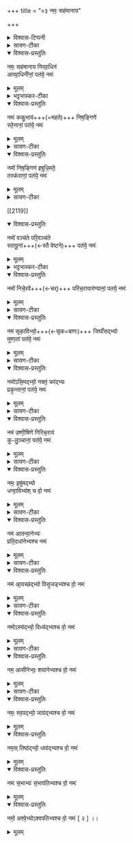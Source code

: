 +++
title = "०३ नमः॒ सह॑मानाय"

+++
<details><summary>विश्वास-टिप्पनी</summary>

निषङ्गिणी। 
</details>


<details><summary>सायण-टीका</summary>

द्वितीयानुवाक उभयतोनमस्काराणि कानिचिद्यजूंष्य् उक्तानि ।  
अथावरणि तथाविधान्येव तृतीयेऽस्पष्टार्थानि द्वादश यजूंष्य् उच्यन्ते ।  
</details>


<details open><summary>विश्वास-प्रस्तुतिः</summary>

नमः॒ सह॑मानाय निव्या॒धिन॑  
आव्या॒धिनी॑नां॒ पत॑ये॒ नमः॑
</details>

<details><summary>मूलम्</summary>

नमः॒ सह॑मानाय निव्या॒धिन॑  
आव्या॒धिनी॑नां॒ पत॑ये॒ नमः॑
</details>

<details><summary>भट्टभास्कर-टीका</summary>

तत्र प्रथमं यजुराह- नमः सहमानायेति । सहमानो विरोधिनोऽभिभवन् । नितरां विरोधिनो
विध्यतीति **निव्याधी**, तादृशाय रुद्राय नमः ।  
आ समन्ताद्दिष्यन्तीत्य् **आव्याधिन्यः** शूराः सेनास्तासां पालकाय नमः ।
</details>

<details open><summary>विश्वास-प्रस्तुतिः</summary>

नमः॑ ककु॒भाय॑+++(=महते)+++ निष॒ङ्गिणे॑  
स्ते॒नानां॒ पत॑ये॒ नमः॑
</details>

<details><summary>मूलम्</summary>

नमः॑ ककु॒भाय॑ निष॒ङ्गिणे॑  
स्ते॒नानां॒ पत॑ये॒ नमः॑
</details>

<details><summary>सायण-टीका</summary>

अथ द्वितीयं यजुराह-
नमः ककृभायेति।  
**ककुभाय** ककुभ-सदृशाय प्रधानभूतायेत्यर्थः।  
**निषङ्गी** खष्ट्गहस्तस्तस्मै नमः।  
स्तेना गुप्तचोरास्तेषां पालकाय नमः।  
रुद्रो हि लीलया नट इव तत्तद्वेषं धत्ते।  
यद्वा तस्य सर्वजगदात्मकत्वाद्ये यत्र यथा वर्तन्ते तत्र तथारूपेण रुद्रो वर्तत इति रुद्रस्य सार्वात्म्यमनुसंधातुं मन्त्रेरेवमुच्यते।  
स्तेनादिशरीरेषु रुद्रो द्वेधा वर्तते जीवरूपेणेश्वररूपेण च।  
तत्र च यज्जीवरूपं तत्स्तेनादिशब्दानां वाच्योऽर्थः।  
स एव शास्त्रेषु निन्द्यः।  
यत्त्वीश्वररूपं तत्स्ते नादिशब्दैरुपलक्ष्यते।  
तदनुसंधानं तु पापक्षय-हेतुत्वेन परमपुरुषार्थ इति लक्ष्यार्थविवक्षया मन्त्रेषु लौकिकाः शब्दाः प्रयुज्यन्त इति द्रष्टव्बम्।  
उपलक्षकवाच्यार्थद्वारेण लक्ष्यार्थो मुग्धैरपि सहसा सम्यग्बोद्धुं शक्यते।  
यथा शाखाग्रे चन्द्र इत्यत्र।  
तस्माल्लक्ष्यार्थस्यैव विवक्षायामपि सुखावबोधद्वारत्वेन मुख्यार्थवाचकाः शब्दाः प्रयोक्तव्याः 
</details>


<details open><summary>विश्वास-प्रस्तुतिः</summary>

नमो॑ निष॒ङ्गिण॑ इषुधि॒मते॒  
तस्क॑राणां॒ पत॑ये॒ नमः॑
</details>

<details><summary>मूलम्</summary>

नमो॑ निष॒ङ्गिण॑ इषुधि॒मते॒  तस्क॑राणां॒ पत॑ये॒ नमः॑
</details>

<details><summary>सायण-टीका</summary>

अथ तृतीयं यजुराह— नमो निषङ्गिण इति।  
धनुषि संधातुं हस्ते घृतो बाणो निषर्ङ्गः।  
पृष्ठे वद्धो बाणाधार इषुधिः तदुभययुक्ताय नमः।  
तस्काराः प्रकटचोरास्तेषां पालकाय नमः।
</details>



[[2119]]

<details open><summary>विश्वास-प्रस्तुतिः</summary>

नमो॑ वञ्‍च॑ते परि॒वञ्‍च॑ते  
स्तायू॒नां+++(←स्तै वेष्टने)+++ पत॑ये॒ नमः॑
</details>

<details><summary>मूलम्</summary>

नमो॑ वञ्‍च॑ते परि॒वञ्‍च॑ते  
स्तायू॒नां पत॑ये॒ नमः॑
</details>

<details><summary>भट्टभास्कर-टीका</summary>

अथ चतुर्थं यजुराह— नमो वञ्चत इति।  
स्वामिन आप्तो भूत्वा तदीय-क्रय-विक्रयादि-व्यवहारेषु  
यत्र क्वापि यत्-किंचित्-तद्द्रव्यापह्नवो **वञ्चनम्**।  
सर्वेष्वपि व्यवहरिष्वपह्नवः **परिवञ्चनं**, तदुभयरूपाय नमः।  
गुप्तचोरा द्विविधाः-  
दूराद् आगत्य रात्राव् अज्ञाताः सन्तः  
कपाटोद्घाटनेन ये द्रव्यापहर्तारस्ते **स्तेनाः**।  
स्वकीया एव भूत्वा  
रात्राव् अह्नि वाऽन्यैर् अज्ञाताः सन्तो  
ऽपहर्तारो ये ते **स्तायव**।  
तेषां स्तायूनां पालकाय नमः।  
</details>


<details open><summary>विश्वास-प्रस्तुतिः</summary>

नमो॑ निचे॒रवे॑+++(←चर्)+++ परिच॒रायार॑ण्यानां॒ पतये॒ नमः॑
</details>

<details><summary>मूलम्</summary>

नमो॑ निचे॒रवे॑ परिच॒रायार॑ण्यानां॒ पतये॒ नमः॑
</details>

<details><summary>सायण-टीका</summary>

अथ पञ्चमं यजुराह— नमो निचेरव इति।  
स्वामिगृह एव कदाऽपहरिष्यामीत्यनया बुद्ध्या  
सावधानो निरन्तरं चरणशीलो  
**निचेरुः** परित आपणवीथिप्रवाटिकादावपहारबुद्ध्या चरणशीलः परिचरस्तदुभयरूपाय नमः।  
मार्गे गन्तुर्द्रव्यापहारेण बाधितृ निरन्तरमरण्ये वर्तमानाश्चोरा अरण्यास्तेषां पालकायनमः।  
</details>


<details open><summary>विश्वास-प्रस्तुतिः</summary>

नम॑ सृका॒विभ्यो॒+++(←सृक=बाणः)+++ जिघाँ॑सद्‍भ्यो  
मुष्ण॒तां पत॑ये॒ नमः॑
</details>

<details><summary>मूलम्</summary>

नम॑ सृका॒विभ्यो॒ जिघाँ॑सद्‍भ्यो  
मुष्ण॒तां पत॑ये॒ नमः॑
</details>


<details><summary>सायण-टीका</summary>

अथ षष्ठं यजुराह—  २१२१  
नमः सृकाविभ्य इति।  
**सृक**शब्दो वज्रवाची।  
तेन स्वशररिमवन्ति रक्षन्तीति सृकाविनः, प्राणिनो हन्तुमिच्छन्तश्चोरा जिघांसन्तस्तदुभयरूपाय नमः।  
कृषिकाः सन्तः स्वामिघान्यानामपहर्तारो मुष्णन्तस्तेषां पालकाय नमः।  
</details>

<details open><summary>विश्वास-प्रस्तुतिः</summary>

नमो॑ऽसि॒मद्‍भ्यो॒ नक्तं॒ चर॑द्‍भ्यः  
प्रकृ॒न्तानां॒ पत॑ये॒ नमः॑
</details>

<details><summary>मूलम्</summary>

नमो॑ऽसि॒मद्‍भ्यो॒ नक्तं॒ चर॑द्‍भ्यः  
प्रकृ॒न्तानां॒ पत॑ये॒ नमः॑
</details>

<details><summary>सायण-टीका</summary>

अथ सप्तमं यजुराह— नमोऽसिमद्भ्य इति।  
असिमन्तः खड्गधारिणश्चोराः।  
ये रात्रौ चरन्तो वीथ्यां निर्गतान्प्राणिनो वाधमानाश्चोरास्ते नक्तं चरन्तः।  
तदुभयरूपाय नमः।  
हत्वैवापहरन्तः प्रकृन्तास्तेषां पालकाय नमः।  
</details>


<details open><summary>विश्वास-प्रस्तुतिः</summary>

नम॑ उष्णी॒षिणे॑ गिरिच॒राय॑  
कु-लु॒ञ्‍चानां॒ पत॑ये॒ नमः॑
</details>

<details><summary>मूलम्</summary>

नम॑ उष्णी॒षिणे॑ गिरिच॒राय॑  
कु-लु॒ञ्‍चानां॒ पत॑ये॒ नमः॑
</details>

<details><summary>सायण-टीका</summary>

अथाष्टमं यजुराह— नम उष्णीषिण इति।  
शिरोवेष्टनवानुष्णीषी।  
ग्राम्यजनवदुष्णीषेण शिरो वेष्टयित्वा तन्मध्ये प्रविश्य वर्तमानश्चोर उष्णीषी, गिरौ काष्ठादिसंपादकानां वस्त्रादिकम-पहर्तुं चरतीति गिरिचरस्तदुभयरूपाय नमः।  
**कुं** भूमिं गृहक्षेत्रादिरूषां लुञ्चन्त्य् अपहरन्तीति **कुलुञ्चास्** तेषां पालकाय नमः।  
</details>

<details open><summary>विश्वास-प्रस्तुतिः</summary>

नमः॒ इषु॑मद्‍भ्यो  
धन्वा॒विभ्य॑श् च वो॒ नमः॑
</details>

<details><summary>मूलम्</summary>

नमः॒ इषु॑मद्‍भ्यो धन्वा॒विभ्य॑श्च वो॒ नमः॑
</details>

<details><summary>सायण-टीका</summary>

अथ नवमं यजुराह– नम इषुमद्भ्य इति।  
भीषयितुं हस्ते बाणधारिण इषुमन्तः।  
तथा भीषयितुं हस्ते धनुर्धारिणो धन्वाविनः।  
तदुभयरूपा हे रुद्रा वो युष्मभ्यं नम इति विशेषणद्वयेन वाक्यं भेत्तुं द्विर्नमस्कारः।  
</details>


<details open><summary>विश्वास-प्रस्तुतिः</summary>

नम॑ आतन्वा॒नेभ्यः॑  
प्रति॒दधा॑नेभ्यश्‍च नमः॑
</details>

<details><summary>मूलम्</summary>

नम॑ आतन्वा॒नेभ्यः॑ प्रति॒दधा॑नेभ्यश्‍च नमः॑
</details>

<details><summary>सायण-टीका</summary>

अथ दशमं यजुराह— नम आतन्वानेभ्य इति।  
धनुषि ज्यामारोपयन्त आतन्वानास्तद्रूपेभ्यो युष्मभ्यं रुद्रेभ्यो नमः।  
धनुषि बाणं संदधानाः प्रतिदधानास्तद्रूपेभ्यो बुष्मभ्यं नमः।  
</details>


<details open><summary>विश्वास-प्रस्तुतिः</summary>

नम॑ आ॒यच्छ॑द्‍भ्यो विसृ॒जड्भ्य॑श्‍च वो॒ नमः॑
</details>

<details><summary>मूलम्</summary>

नम॑ आ॒यच्छ॑द्‍भ्यो विसृ॒जड्भ्य॑श्‍च वो॒ नमः॑
</details>
  

<details><summary>सायण-टीका</summary>

अथैकादशं यजुराह— नम आयच्छद्भ्य इति।  
ज्याकर्षणं कुर्वन्त आयच्छन्तो वाणं मुञ्चन्तो विसृजन्तः।  
शेषं पूर्वद्व्याख्येयम्।  
</details>


<details open><summary>विश्वास-प्रस्तुतिः</summary>

नमोऽस्य॑द्‍भ्यो॒ विध्य॑द्‍भ्यश्‍च वो॒ नमः॑
</details>

<details><summary>मूलम्</summary>

नमोऽस्य॑द्‍भ्यो॒ विध्य॑द्‍भ्यश्‍च वो॒ नमः॑
</details>

<details><summary>सायण-टीका</summary>

अथ द्वादशं यजुराह— नमोऽस्यद्भ्य इति।  
मुक्तस्य बाणस्य लक्ष्यपर्यन्तं नमनमसनं तरय कर्ता-रोऽस्यन्तः।  
लक्ष्यसमीपं गतस्य बाणस्य लक्ष्ये प्रवेशो वेधस्तस्य कर्तारो विध्यन्तः।  
</details>

<details open><summary>विश्वास-प्रस्तुतिः</summary>

नम॒ आसी॑नेभ्यः॒ शया॑नेभ्यश्च वो॒ नमः॑
</details>

<details><summary>मूलम्</summary>

नम॒ आसी॑नेभ्यः॒ शया॑नेभ्यश्च वो॒ नमः॑
</details>

<details><summary>सायण-टीका</summary>

अथ त्रयोदशयजुरारभ्य सप्तदशयजुःपर्यन्तानि स्पष्टार्थानि यजूंष्याह-नम आसीनेभ्य इति।  
</details>


<details open><summary>विश्वास-प्रस्तुतिः</summary>

नमः॒ स्व॒पद्‍भ्यो॒ जाग्र॑द्‍भ्यश्‍च वो॒ नमः॑
</details>

<details><summary>मूलम्</summary>

नमः॒ स्व॒पद्‍भ्यो॒ जाग्र॑द्‍भ्यश्‍च वो॒ नमः॑
</details>

<details open><summary>विश्वास-प्रस्तुतिः</summary>

नम॒स् तिष्ठ॑द्‍भ्यो॒ धाव॑द्‍भ्यश्‍च वो॒ नमः॑
</details>

<details><summary>मूलम्</summary>

नम॒स् तिष्ठ॑द्‍भ्यो॒ धाव॑द्‍भ्यश्‍च वो॒ नमः॑
</details>


<details open><summary>विश्वास-प्रस्तुतिः</summary>

नमः॑ स॒भाभ्यः॑ स॒भाप॑तिभ्यश्‍च वो॒ नमः॑
</details>

<details><summary>मूलम्</summary>

नमः॑ स॒भाभ्यः॑ स॒भाप॑तिभ्यश्‍च वो॒ नमः॑
</details>


<details open><summary>विश्वास-प्रस्तुतिः</summary>

नमो॒ अश्‍वे॒भ्योऽश्‍वपतिभ्यश्‍च वो॒ नमः॑ [ २ ] ।।
</details>

<details><summary>मूलम्</summary>

नमो॒ अश्‍वे॒भ्योऽश्‍वपतिभ्यश्‍च वो॒ नमः॑ [ २ ] ।।
</details>


  
